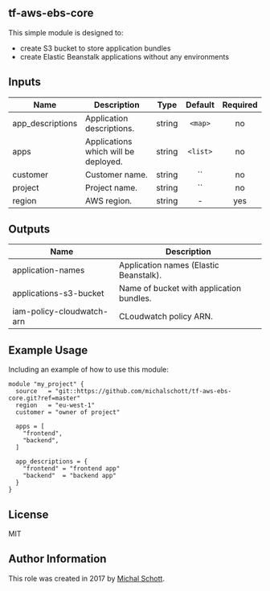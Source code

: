tf-aws-ebs-core
----------------

This simple module is designed to:
* create S3 bucket to store application bundles
* create Elastic Beanstalk applications without any environments

## Inputs

| Name | Description | Type | Default | Required |
|------|-------------|:----:|:-----:|:-----:|
| app_descriptions | Application descriptions. | string | `<map>` | no |
| apps | Applications which will be deployed. | string | `<list>` | no |
| customer | Customer name. | string | `` | no |
| project | Project name. | string | `` | no |
| region | AWS region. | string | - | yes |

## Outputs

| Name | Description |
|------|-------------|
| application-names | Application names (Elastic Beanstalk). |
| applications-s3-bucket | Name of bucket with application bundles. |
| iam-policy-cloudwatch-arn | CLoudwatch policy ARN. |

Example Usage
----------------

Including an example of how to use this module:

    module "my_project" {
      source   = "git::https://github.com/michalschott/tf-aws-ebs-core.git?ref=master"
      region   = "eu-west-1"
      customer = "owner of project"

      apps = [
        "frontend",
        "backend",
      ]

      app_descriptions = {
        "frontend" = "frontend app"
        "backend"  = "backend app"
      }
    }

License
-------

MIT

Author Information
------------------

This role was created in 2017 by [Michal Schott](http://github.com/michalschott).
